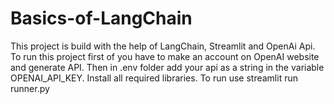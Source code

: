 # Basics-of-LangChain
This project is build with the help of LangChain, Streamlit and OpenAi Api.
To run this project first of you have to make an account on OpenAI website and generate API.
Then in .env folder add your api as a string in the variable OPENAI_API_KEY.
Install all required libraries.
To run use streamlit run runner.py

